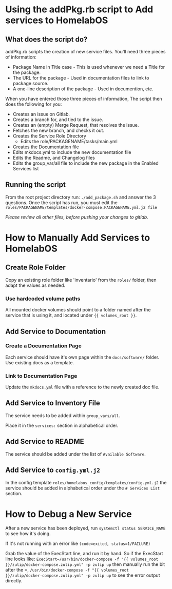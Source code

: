 # Using the addPkg.rb script to Add services to HomelabOS

## What does the script do?

addPkg.rb scripts the creation of new service files. You'll need three pieces of information:

- Package Name in Title case - This is used whenever we need a Title for the package.
- The URL for the package - Used in documentation files to link to package source.
- A one-line description of the package - Used in documention, etc.

When you have entered those three pieces of information, The script then does the following for you:

- Creates an issue on Gitlab.
- Creates a branch for, and tied to the issue.
- Creates an (empty) Merge Request, that resolves the issue.
- Fetches the new branch, and checks it out.
- Creates the Service Role Directory
  - Edits the role/PACKAGENAME/tasks/main.yml
- Creates the Documentation file
- Edits mkdocs.yml to include the new documentation file
- Edits the Readme, and Changelog files
- Edits the group_var/all file to include the new package in the Enabled Services list

## Running the script

From the root project directory run:
`./add_package.sh` and answer the 3 questions.
Once the script has run, you must edit the `roles/PACKAGENAME/templates/docker-compose.PACKAGENAME.yml.j2 file`

_Please review all other files, before pushing your changes to gitlab._

# How to Manually Add Services to HomelabOS

## Create Role Folder

Copy an existing role folder like 'inventario' from the `roles/` folder,
then adapt the values as needed.

### Use hardcoded volume paths

All mounted docker volumes should point to a folder named after the service that is using it, and located under `{{ volumes_root }}`.

## Add Service to Documentation

### Create a Documentation Page

Each service should have it's own page within the `docs/software/` folder.
Use existing docs as a template.

### Link to Documentation Page

Update the `mkdocs.yml` file with a reference to the newly created doc file.

## Add Service to Inventory File

The service needs to be added within
`group_vars/all`.

Place it in the `services:` section in alphabetical order. 

## Add Service to README

The service should be added under the list of `Available Software`.

## Add Service to `config.yml.j2`

In the config template `roles/homelabos_config/templates/config.yml.j2` the
service should be added in alphabetical order under the `# Services List` section.

# How to Debug a New Service

After a new service has been deployed, run `systemctl status SERVICE_NAME` to see
how it's doing.

If it's not running with an error like `(code=exited, status=1/FAILURE)`

Grab the value of the ExecStart line, and run it by hand. So if the ExecStart line looks like:
`ExecStart=/usr/bin/docker-compose -f "{{ volumes_root }}/zulip/docker-compose.zulip.yml" -p zulip up`
then manually run the bit after the =, `/usr/bin/docker-compose -f "{{ volumes_root }}/zulip/docker-compose.zulip.yml" -p zulip up` to see the error output directly.
